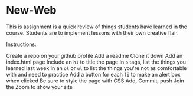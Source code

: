 # New-Web
This is assignment is a quick review of things students have learned in the course. Students are to implement lessons with their own creative flair.

 

Instructions:

Create a repo on your github profile
Add a readme
Clone it down
Add an index.html page
Include an `h1` to title the page
In `p` tags, list the things you learned last week
In an `ol` or `ul` to list the things you're not as comfortable with and need to practice
Add a button for each `li` to make an alert box when clicked
Be sure to style the page with CSS
Add, Commit, push
Join the Zoom to show your site
